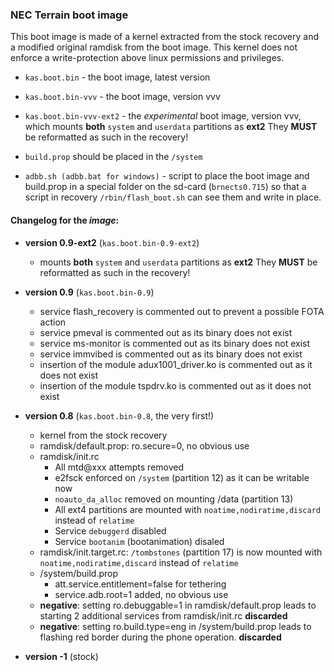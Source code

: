 ### NEC Terrain boot image

This boot image is made of a kernel extracted from the stock recovery and a modified original ramdisk from the boot image. This kernel does not
enforce a write-protection above linux permissions and privileges.

* `kas.boot.bin` - the boot image, latest version
* `kas.boot.bin-vvv` - the boot image, version vvv
* `kas.boot.bin-vvv-ext2` - the _experimental_ boot image, version vvv, which mounts **both** `system` and `userdata` partitions as **ext2** They **MUST** be reformatted as such in the recovery!
* `build.prop` should be placed in the `/system`

* `adbb.sh (adbb.bat for windows)` - script to place the boot image and build.prop in a special folder on the sd-card (`brnects0.715`) so that a script in recovery `/rbin/flash_boot.sh` can see them and write in place.

#### Changelog for the *image*:

* **version 0.9-ext2** (`kas.boot.bin-0.9-ext2`)
  * mounts **both** `system` and `userdata` partitions as **ext2** They **MUST** be reformatted as such in the recovery!

* **version 0.9** (`kas.boot.bin-0.9`)
  * service flash_recovery is commented out to prevent a possible FOTA action
  * service pmeval is commented out as its binary does not exist
  * service ms-monitor is commented out as its binary does not exist
  * service immvibed is commented out as its binary does not exist
  * insertion of the module adux1001_driver.ko is commented out as it does not exist
  * insertion of the module tspdrv.ko is commented out as it does not exist

* **version 0.8** (`kas.boot.bin-0.8`, the very first!)
  * kernel from the stock recovery  
  * ramdisk/default.prop: ro.secure=0, no obvious use
  * ramdisk/init.rc
    * All mtd@xxx attempts removed
    * e2fsck enforced on `/system` (partition 12) as it can be writable now
    * `noauto_da_alloc` removed on mounting /data (partition 13)
    * All ext4 partitions are mounted with `noatime,nodiratime,discard` instead of `relatime`
    * Service `debuggerd` disabled
    * Service `bootanim` (bootanimation) disaled
  * ramdisk/init.target.rc: `/tombstones` (partition 17) is now mounted with `noatime,nodiratime,discard` instead of `relatime`
  * /system/build.prop
    * att.service.entitlement=false for tethering
    * service.adb.root=1 added, no obvious use
  * **negative**: setting ro.debuggable=1 in ramdisk/default.prop leads to starting 2 additional services from ramdisk/init.rc **discarded**
  * **negative**: setting ro.build.type=eng in /system/build.prop leads to flashing red border during the phone operation. **discarded**

* **version -1** (stock)
